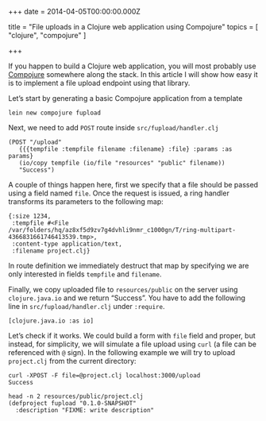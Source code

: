 
+++
date = 2014-04-05T00:00:00.000Z


title = "File uploads in a Clojure web application using Compojure"
topics = [ "clojure", "compojure" ]

+++

If you happen to build a Clojure web application, you will most probably use
[Compojure][1] somewhere along the stack. In this article I will show how easy
it is to implement a file upload endpoint using that library.

Let’s start by generating a basic Compojure application from a template

    lein new compojure fupload

Next, we need to add `POST` route inside `src/fupload/handler.clj`

    (POST "/upload"
       {{{tempfile :tempfile filename :filename} :file} :params :as params}
       (io/copy tempfile (io/file "resources" "public" filename))
       "Success")

A couple of things happen here, first we specify that a file should be passed
using a field named `file`. Once the request is issued, a ring handler
transforms its parameters to the following map:

    {:size 1234,
     :tempfile #<File /var/folders/hq/az8xf5d9zv7g4dvhli9nmr_c1000gn/T/ring-multipart-4366831661746413539.tmp>,
     :content-type application/text,
     :filename project.clj}

In route definition we immediately destruct that map by specifying we are only
interested in fields `tempfile` and `filename`.

Finally, we copy uploaded file to `resources/public` on the server using `clojure.java.io`
and we return “Success”. You have to add the following line in `src/fupload/handler.clj`
under `:require`.

    [clojure.java.io :as io]

Let’s check if it works. We could build a form with `file` field and proper, but
instead, for simplicity, we will simulate a file upload using `curl`
(a file can be referenced with `@` sign). In the following example we will try
to upload `project.clj` from the current directory:

    curl -XPOST -F file=@project.clj localhost:3000/upload
    Success

    head -n 2 resources/public/project.clj
    (defproject fupload "0.1.0-SNAPSHOT"
      :description "FIXME: write description"

[1]: https://github.com/weavejester/compojure
